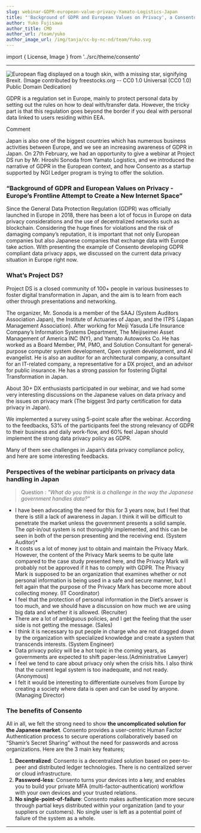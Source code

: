 ```yaml
---
slug: webinar-GDPR-european-value-privacy-Yamato-Logistics-Japan
title: "'Background of GDPR and European Values on Privacy', a Consento webinar at ProjectDS"
author: Yuko Fujisawa
author_title: CMO
author_url: /team/yuko
author_image_url: /img/tanja/cc-by-nc-nd/team/Yuko.svg
---
```


import { License, Image } from '../src/theme/consento'

--- 

<Image
  src="img/external/fair-use/eu-flag-elephant-skin.jpg"
  caption=""
  alt="European flag displayed on a tough skin, with a missing star, signifying Brexit. (Image contributed by freestocks.org -- CC0 1.0 Universal (CC0 1.0) Public Domain Dedication)"
/>



GDPR is a regulation set in Europe, mainly to protect personal data by setting out the rules on how to deal with/transfer data. However, the tricky part is that this regulation goes beyond the border if you deal with personal data linked to users residing within EEA.
<!--truncate-->
 Comment

Japan is also one of the biggest countries which has numerous business activities between Europe, and we see an increasing awareness of GDPR in Japan. On 27th February, we had an opportunity to give a webinar at Project DS run by Mr. Hiroshi Sonoda from Yamato Logistics, and we introduced the narrative of GDPR in the European context, and how Consento as a startup supported by NGI Ledger program is trying to offer the solution.

### “Background of GDPR and European Values on Privacy - Europe’s Frontline Attempt to Create a New Internet Space”

Since the General Data Protection Regulation (GDPR) was officially launched in Europe in 2018, there has been a lot of focus in Europe on data privacy considerations and the use of decentralized networks such as blockchain. Considering the huge fines for violations and the risk of damaging company’s reputation, it is important that not only European companies but also Japanese companies that exchange data with Europe take action. With presenting the example of Consento developing GDPR compliant data privacy apps, we discussed on the current data privacy situation in Europe right now.


### What’s Project DS?

Project DS is a closed community of 100+ people in various businesses to foster digital transformation in Japan, and the aim is to learn from each other through presentations and networking.

The organizer, Mr. Sonoda is a member of the SAAJ (System Auditors Association Japan), the Institute of Actuaries of Japan, and the ITPS (Japan Management Association). After working for Meiji Yasuda Life Insurance Company’s Information Systems Department, The Meijiseimei Asset Management of America INC (NY), and Yamato Autoworks Co. He has worked as a Board Member, PM, PMO, and Solution Consultant for general-purpose computer system development, Open system development, and AI evangelist. He is also an auditor for an architectural company, a consultant for an IT-related company, a representative for a DX project, and an advisor for public insurance. He has a strong passion for fostering Digital Transformation in Japan.

About 30+ DX enthusiasts participated in our webinar, and we had some very interesting discussions on the Japanese values on data privacy and the issues on privacy mark (The biggest 3rd party certification for data privacy in Japan).

We implemented a survey using 5-point scale after the webinar. According to the feedbacks, 53% of the participants feel the strong relevancy of GDPR to their business and daily work-flow, and 60% feel Japan should implement the strong data privacy policy as GDPR.

Many of them see challenges in Japan’s data privacy compliance policy, and here are some interesting feedbacks.

### Perspectives of the webinar participants on privacy data handling in Japan

> Question : *"What do you think is a challenge in the way the Japanese government handles data?"*

- I have been advocating the need for this for 3 years now, but I feel that there is still a lack of awareness in Japan. I think it will be difficult to penetrate the market unless the government presents a solid sample. The opt-in/out system is not thoroughly implemented, and this can be seen in both of the person presenting and the receiving end. (System Auditor)*
- It costs us a lot of money just to obtain and maintain the Privacy Mark. However, the content of the Privacy Mark seems to be quite late compared to the case study presented here, and the Privacy Mark will probably not be approved if it has to comply with GDPR. The Privacy Mark is supposed to be an organization that examines whether or not personal information is being used in a safe and secure manner, but I felt again that the purpose of the Privacy Mark has become more about collecting money. (IT Coordinator)
- I feel that the protection of personal information in the Diet’s answer is too much, and we should have a discussion on how much we are using big data and whether it is allowed. (Recruiter)
- There are a lot of ambiguous policies, and I get the feeling that the user side is not getting the message. (Sales)
- I think it is necessary to put people in charge who are not dragged down by the organization with specialized knowledge and create a system that transcends interests. (System Engineer)
- Data privacy policy will be a hot topic in the coming years, as governments are expected to shift paper-less.(Administrative Lawyer)
- I feel we tend to care about privacy only when the crisis hits. I also think that the current legal system is too inadequate, and not ready. (Anonymous)
- I felt it would be interesting to differentiate ourselves from Europe by creating a society where data is open and can be used by anyone.(Managing Director)

### The benefits of Consento

All in all, we felt the strong need to show **the uncomplicated solution for the Japanese market**. Consento provides a user-centric Human Factor Authentication process to secure operations collaboratively based on “Shamir’s Secret Sharing” without the need for passwords and across organizations. Here are the 3 main key features;

1. **Decentralized**: Consento is a decentralized solution based on peer-to-peer and distributed ledger technologies. There is no centralized server or cloud infrastructure.
2. **Password-less**: Consento turns your devices into a key, and enables you to build your private MFA (multi-factor-authentication) workflow with your own devices and your trusted relations.
3. **No single-point-of-failure**: Consento makes authentication more secure through partial keys distributed within your organization (and to your suppliers or customers). No single user is left as a potential point of failure of the system as a whole.


--- 

<License author="yuko" year="2021" license="CC-BY-NC-SA" />
